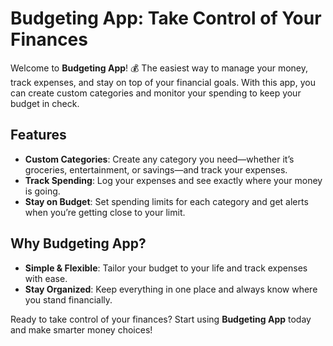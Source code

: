 # Budgeting App: Take Control of Your Finances

Welcome to **Budgeting App**! 💰 The easiest way to manage your money, track expenses, and stay on top of your financial goals. With this app, you can create custom categories and monitor your spending to keep your budget in check.

## Features

- **Custom Categories**: Create any category you need—whether it’s groceries, entertainment, or savings—and track your expenses.
- **Track Spending**: Log your expenses and see exactly where your money is going.
- **Stay on Budget**: Set spending limits for each category and get alerts when you’re getting close to your limit.

## Why Budgeting App?

- **Simple & Flexible**: Tailor your budget to your life and track expenses with ease.
- **Stay Organized**: Keep everything in one place and always know where you stand financially.

Ready to take control of your finances? Start using **Budgeting App** today and make smarter money choices!
